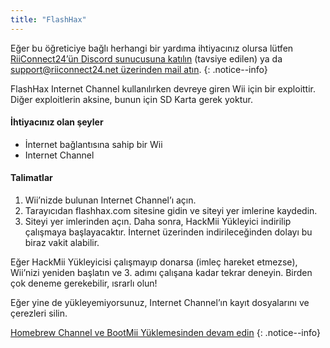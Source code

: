```yaml
---
title: "FlashHax"
---
```


Eğer bu öğreticiye bağlı herhangi bir yardıma ihtiyacınız olursa lütfen [RiiConnect24’ün Discord sunucusuna katılın](https://discord.gg/rc24) (tavsiye edilen) ya da [support@riiconnect24.net üzerinden mail atın](mailto:support@riiconnect24.net).
{: .notice--info}

FlashHax Internet Channel kullanılırken devreye giren Wii için bir exploittir. Diğer exploitlerin aksine, bunun için SD Karta gerek yoktur.

#### İhtiyacınız olan şeyler

- İnternet bağlantısına sahip bir Wii
- Internet Channel

#### Talimatlar

1. Wii’nizde bulunan Internet Channel’ı açın.
2. Tarayıcıdan flashhax.com sitesine gidin ve siteyi yer imlerine kaydedin.
3. Siteyi yer imlerinden açın. Daha sonra, HackMii Yükleyici indirilip çalışmaya başlayacaktır. İnternet üzerinden indirileceğinden dolayı bu biraz vakit alabilir.

Eğer HackMii Yükleyicisi çalışmayıp donarsa (imleç hareket etmezse), Wii’nizi yeniden başlatın ve 3. adımı çalışana kadar tekrar deneyin. Birden çok deneme gerekebilir, ısrarlı olun!

Eğer yine de yükleyemiyorsunuz, Internet Channel’ın kayıt dosyalarını ve çerezleri silin.

[Homebrew Channel ve BootMii Yüklemesinden devam edin](hbc)
{: .notice--info}
